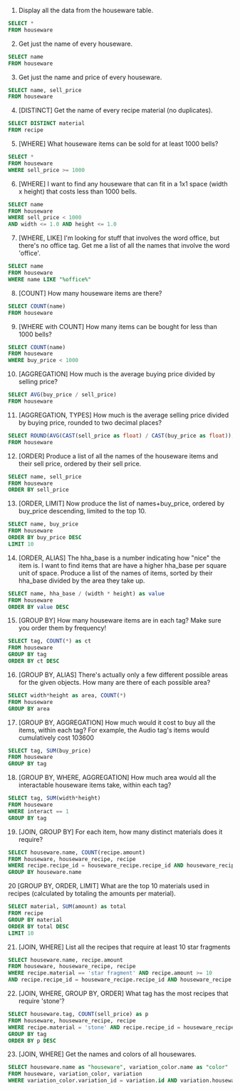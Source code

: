 1. Display all the data from the houseware table.

```sql
SELECT * 
FROM houseware
```

2. Get just the name of every houseware.

```sql
SELECT name 
FROM houseware
```

3. Get just the name and price of every houseware.

```sql
SELECT name, sell_price 
FROM houseware
```

4. [DISTINCT] Get the name of every recipe material (no duplicates).

```sql
SELECT DISTINCT material
FROM recipe
```

5. [WHERE] What houseware items can be sold for at least 1000 bells? 

```sql
SELECT *
FROM houseware
WHERE sell_price >= 1000
```

6. [WHERE] I want to find any houseware that can fit in a 1x1 space (width x height) that costs less than 1000 bells.

```sql
SELECT name
FROM houseware
WHERE sell_price < 1000 
AND width <= 1.0 AND height <= 1.0 
```

7. [WHERE, LIKE] I'm looking for stuff that involves the word office, but there's no office tag. Get me a list of all the names that involve the word 'office'.

```sql
SELECT name
FROM houseware
WHERE name LIKE "%office%"
```

8. [COUNT] How many houseware items are there?

```sql
SELECT COUNT(name)
FROM houseware
```

9. [WHERE with COUNT] How many items can be bought for less than 1000 bells?

```sql
SELECT COUNT(name)
FROM houseware
WHERE buy_price < 1000
```

10. [AGGREGATION] How much is the average buying price divided by selling price?

```sql
SELECT AVG(buy_price / sell_price)
FROM houseware
```

11. [AGGREGATION, TYPES] How much is the average selling price divided by buying price, rounded to two decimal places?

```sql
SELECT ROUND(AVG(CAST(sell_price as float) / CAST(buy_price as float)), 2)
FROM houseware
```

12. [ORDER] Produce a list of all the names of the houseware items and their sell price, ordered by their sell price.

```sql
SELECT name, sell_price
FROM houseware
ORDER BY sell_price
```

13. [ORDER, LIMIT] Now produce the list of names+buy_price, ordered by buy_price descending, limited to the top 10.

```sql
SELECT name, buy_price
FROM houseware
ORDER BY buy_price DESC
LIMIT 10
```

14. [ORDER, ALIAS] The hha_base is a number indicating how "nice" the item is. I want to find items that are have a higher hha_base per square unit of space. Produce a list of the names of items, sorted by their hha_base divided by the area they take up.

```sql
SELECT name, hha_base / (width * height) as value
FROM houseware
ORDER BY value DESC
```

15. [GROUP BY] How many houseware items are in each tag? Make sure you order them by frequency!

```sql
SELECT tag, COUNT(*) as ct
FROM houseware
GROUP BY tag
ORDER BY ct DESC
```

16. [GROUP BY, ALIAS] There's actually only a few different possible areas for the given objects. How many are there of each possible area?

```sql
SELECT width*height as area, COUNT(*)
FROM houseware
GROUP BY area
```

17. [GROUP BY, AGGREGATION] How much would it cost to buy all the items, within each tag? For example, the Audio tag's items would cumulatively cost 103600

```sql
SELECT tag, SUM(buy_price)
FROM houseware
GROUP BY tag
```

18. [GROUP BY, WHERE, AGGREGATION] How much area would all the interactable houseware items take, within each tag?

```sql
SELECT tag, SUM(width*height)
FROM houseware
WHERE interact == 1
GROUP BY tag
```

19. [JOIN, GROUP BY] For each item, how many distinct materials does it require?

```sql
SELECT houseware.name, COUNT(recipe.amount)
FROM houseware, houseware_recipe, recipe
WHERE recipe.recipe_id = houseware_recipe.recipe_id AND houseware_recipe.houseware_id = houseware.id
GROUP BY houseware.name
```

20 [GROUP BY, ORDER, LIMIT] What are the top 10 materials used in recipes (calculated by totaling the amounts per material).

```sql
SELECT material, SUM(amount) as total
FROM recipe
GROUP BY material
ORDER BY total DESC
LIMIT 10
```

21. [JOIN, WHERE] List all the recipes that require at least 10 star fragments

```sql
SELECT houseware.name, recipe.amount
FROM houseware, houseware_recipe, recipe
WHERE recipe.material == 'star fragment' AND recipe.amount >= 10
AND recipe.recipe_id = houseware_recipe.recipe_id AND houseware_recipe.houseware_id = houseware.id
```

22. [JOIN, WHERE, GROUP BY, ORDER] What tag has the most recipes that require 'stone'?

```sql
SELECT houseware.tag, COUNT(sell_price) as p
FROM houseware, houseware_recipe, recipe
WHERE recipe.material = 'stone' AND recipe.recipe_id = houseware_recipe.recipe_id AND houseware_recipe.houseware_id = houseware.id
GROUP BY tag
ORDER BY p DESC
```

23. [JOIN, WHERE] Get the names and colors of all housewares.

```sql
SELECT houseware.name as "houseware", variation_color.name as "color"
FROM houseware, variation_color, variation
WHERE variation_color.variation_id = variation.id AND variation.houseware_id = houseware.id
```
